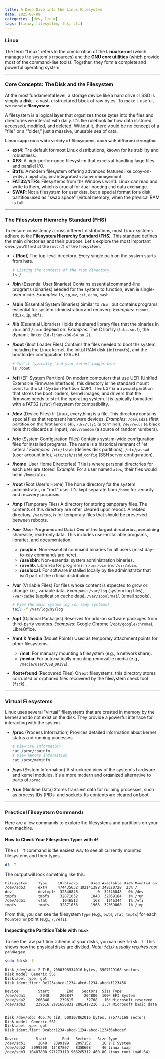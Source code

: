 ```yaml
---
title: A Deep Dive into the Linux Filesystem
date: 2025-08-09
categories: [dev, linux]
tags: [linux, filesystem, fhs, cli]
---
```


### Linux

The term "Linux" refers to the combination of the **Linux kernel** (which manages the system's resources) and the **GNU core utilities** (which provide most of the command-line tools).
Together, they form a complete and powerful operating system.

---

### Core Concepts: The Disk and the Filesystem

At the most fundamental level, a storage device like a hard drive or SSD is simply a **disk**—a vast, unstructured block of raw bytes. To make it useful, we need a **filesystem**.

A filesystem is a logical layer that organizes those bytes into the files and directories we interact with daily. It's the rulebook for how data is stored, accessed, modified, and deleted. Without it, there would be no concept of a "file" or a "folder," just a massive, unusable sea of data.

Linux supports a wide variety of filesystems, each with different strengths:
- **ext4**: The default for most Linux distributions, known for its stability and robustness.
- **XFS**: A high-performance filesystem that excels at handling large files and parallel I/O.
- **Btrfs**: A modern filesystem offering advanced features like copy-on-write, snapshots, and integrated volume management.
- **FAT32/NTFS**: Filesystems from the Windows world. Linux can read and write to them, which is crucial for dual-booting and data exchange.
- **SWAP**: Not a filesystem for user data, but a special format for a disk partition used as "swap space" (virtual memory) when the physical RAM is full.

---

### The Filesystem Hierarchy Standard (FHS)

To ensure consistency across different distributions, most Linux systems adhere to the **Filesystem Hierarchy Standard (FHS)**. This standard defines the main directories and their purpose. Let's explore the most important ones you'll find at the root (`/`) of the filesystem.

- **`/` (Root)**
  The top-level directory. Every single path on the system starts from here.
  ```bash
  # Listing the contents of the root directory
  ls /
  ```

- **/bin** (Essential User Binaries)
  Contains essential command-line programs (binaries) needed for the system to function, even in single-user mode.
  *Examples*: `ls`, `cp`, `mv`, `cat`, `echo`, `bash`.

- **/sbin** (Essential System Binaries)
  Similar to `/bin`, but contains programs essential for system administration and recovery.
  *Examples*: `reboot`, `fdisk`, `ip`, `mkfs`.

- **/lib** (Essential Libraries)
  Holds the shared library files that the binaries in `/bin` and `/sbin` depend on.
  *Examples*: The C library (`libc.so.6`), the dynamic linker (`ld-linux-x86-64.so.2`).

- **/boot** (Boot Loader Files)
  Contains the files needed to boot the system, including the Linux kernel, the initial RAM disk (`initramfs`), and the bootloader configuration (GRUB).
  ```bash
  # You'll typically find your kernel images here
  ls /boot
  ```

- **/efi** (EFI System Partition)
  On modern computers that use UEFI (Unified Extensible Firmware Interface), this directory is the standard mount point for the EFI System Partition (ESP). The ESP is a special partition that stores the boot loaders, kernel images, and drivers that the firmware needs to start the operating system. It is typically formatted with a FAT32 (`vfat`) filesystem for compatibility.

- **/dev** (Device Files)
  In Linux, everything is a file. This directory contains special files that represent hardware devices.
  *Examples*: `/dev/sda1` (first partition on the first hard disk), `/dev/tty1` (a terminal), `/dev/null` (a black hole that discards all input), `/dev/random` (a source of random numbers).

- **/etc** (System Configuration Files)
  Contains system-wide configuration files for installed programs. The name is a historical remnant of "et cetera."
  *Examples*: `/etc/fstab` (defines disk partitions), `/etc/passwd` (user account info), `/etc/ssh/sshd_config` (SSH server configuration).

- **/home** (User Home Directories)
  This is where personal directories for each user are stored.
  *Example*: For a user named `alex`, their files would be in `/home/alex`.

- **/root** (Root User's Home)
  The home directory for the system administrator, or "root" user. It's kept separate from `/home` for security and recovery purposes.

- **/tmp** (Temporary Files)
  A directory for storing temporary files. The contents of this directory are often cleared upon reboot. A related directory, `/var/tmp`, is for temporary files that should be preserved between reboots.

- **/usr** (User Programs and Data)
  One of the largest directories, containing shareable, read-only data. This includes user-installable programs, libraries, and documentation.
  - **/usr/bin**: Non-essential command binaries for all users (most day-to-day commands are here).
  - **/usr/sbin**: Non-essential system administration binaries.
  - **/usr/lib**: Libraries for programs in `/usr/bin` and `/usr/sbin`.
  - **/usr/local**: For software installed locally by the administrator that isn't part of the official distribution.

- **/var** (Variable Files)
  For files whose content is expected to grow or change, i.e., variable data.
  *Examples*: `/var/log` (system log files), `/var/cache` (application cache data), `/var/spool/mail` (email spools).
  ```bash
  # View the main system log (on many systems)
  tail -f /var/log/syslog
  ```

- **/opt** (Optional Packages)
  Reserved for add-on software packages from third-party vendors.
  *Examples*: Google Chrome (`/opt/google/chrome`), LibreOffice.

- **/mnt** & **/media** (Mount Points)
  Used as temporary attachment points for other filesystems.
  - **/mnt**: For manually mounting a filesystem (e.g., a network share).
  - **/media**: For automatically mounting removable media (e.g., `/media/user/USB_DRIVE`).

- **/lost+found** (Recovered Files)
  On `ext` filesystems, this directory stores corrupted or orphaned files recovered by the filesystem check tool (`fsck`).

---

### Virtual Filesystems

Linux uses several "virtual" filesystems that are created in memory by the kernel and do not exist on the disk. They provide a powerful interface for interacting with the system.

- **/proc** (Process Information)
  Provides detailed information about kernel status and running processes.
  ```bash
  # View CPU information
  cat /proc/cpuinfo
  # View memory information
  cat /proc/meminfo
  ```
- **/sys** (System Information)
  A structured view of the system's hardware and kernel modules. It's a more modern and organized alternative to parts of `/proc`.

- **/run** (Runtime Data)
  Stores transient data for running processes, such as process IDs (PIDs) and sockets. Its contents are cleared on boot.

---

### Practical Filesystem Commands

Here are a few commands to explore the filesystems and partitions on your own machine.

#### How to Check Your Filesystem Types with `df`

The `df -T` command is the easiest way to see all currently mounted filesystems and their types.

```bash
df -T
```
The output will look something like this:
```text
Filesystem     Type     1K-blocks      Used Available Use% Mounted on
/dev/sdb3      ext4     474435632 102141388 348120728  23% /
dev            devtmpfs  32846848         0  32846848   0% /dev
tmpfs          tmpfs     32871032      1848  32869184   1% /run
/dev/sdb1      vfat       1046512       168   1046344   1% /efi
tmpfs          tmpfs     32871036      1968  32869068   1% /tmp
```
From this, you can see the filesystem `Type` (e.g., `ext4`, `vfat`, `tmpfs`) for each `Mounted on` point (e.g., `/`, `/efi`).

#### Inspecting the Partition Table with `fdisk`

To see the raw partition scheme of your disks, you can use `fdisk -l`. This shows how the physical disks are divided. *Note: `fdisk` usually requires root privileges.*

```bash
sudo fdisk -l
```

```text
Disk /dev/sda: 2 TiB, 2000398934016 bytes, 3907029168 sectors
Disk model: Generic SSD
Disklabel type: gpt
Disk identifier: 0x1234abcd-1234-abcd-1234-abcdef123456

Device         Start        End    Sectors  Size Type
/dev/sda1       2048     206847     204800  100M EFI System
/dev/sda2     206848     239615      32768   16M Microsoft reserved
/dev/sda3     239616 2881656831 2881417216  1.3T Microsoft basic data


Disk /dev/sdb: 465.76 GiB, 500107862016 bytes, 976773168 sectors
Disk model: Generic SSD
Disklabel type: gpt
Disk identifier: 0xabcd1234-abcd-1234-abcd-123456abcdef

Device        Start       End   Sectors   Size Type
/dev/sdb1      2048   2099199   2097152     1G EFI System
/dev/sdb2   2099200  10487807   8388608     4G Linux swap
/dev/sdb3  10487808 976773119 966285312 460.8G Linux root (x86-64)
```

